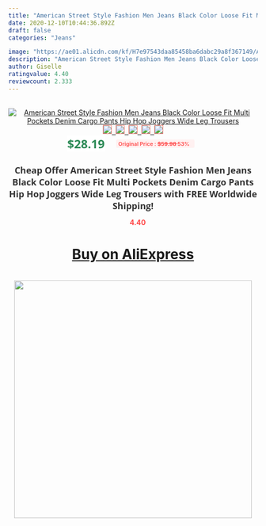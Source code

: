 ```yaml
---
title: "American Street Style Fashion Men Jeans Black Color Loose Fit Multi Pockets Denim Cargo Pants Hip Hop Joggers Wide Leg Trousers"
date: 2020-12-10T10:44:36.892Z
draft: false
categories: "Jeans"

image: "https://ae01.alicdn.com/kf/H7e97543daa85458ba6dabc29a8f367149/American-Street-Style-Fashion-Men-Jeans-Black-Color-Loose-Fit-Multi-Pockets-Denim-Cargo-Pants-Hip.jpg"
description: "American Street Style Fashion Men Jeans Black Color Loose Fit Multi Pockets Denim Cargo Pants Hip Hop Joggers Wide Leg Trousers"
author: Giselle
ratingvalue: 4.40
reviewcount: 2.333
---
```

<br>
<div style="text-align: center;">
<a href="https://s.click.aliexpress.com/e/_9GlkpP" target="_blank" rel="nofollow noopener noreferrer"><img alt="American Street Style Fashion Men Jeans Black Color Loose Fit Multi Pockets Denim Cargo Pants Hip Hop Joggers Wide Leg Trousers" class="magnifier-image" src="https://ae01.alicdn.com/kf/H7e97543daa85458ba6dabc29a8f367149/American-Street-Style-Fashion-Men-Jeans-Black-Color-Loose-Fit-Multi-Pockets-Denim-Cargo-Pants-Hip.jpg_640x640.jpg">
<br>
<img style="border:1px solid salmon" src="https://ae01.alicdn.com/kf/H7e97543daa85458ba6dabc29a8f367149/American-Street-Style-Fashion-Men-Jeans-Black-Color-Loose-Fit-Multi-Pockets-Denim-Cargo-Pants-Hip.jpg_120x120.jpg">&nbsp;&nbsp;<img style="border:1px solid salmon" src="https://ae01.alicdn.com/kf/H634dd7d3b9684eaea4c632df05e44a394/American-Street-Style-Fashion-Men-Jeans-Black-Color-Loose-Fit-Multi-Pockets-Denim-Cargo-Pants-Hip.jpg_120x120.jpg">&nbsp;&nbsp;<img style="border:1px solid salmon" src="https://ae01.alicdn.com/kf/H28f306f7acbe4abd8980436c1a838b44j/American-Street-Style-Fashion-Men-Jeans-Black-Color-Loose-Fit-Multi-Pockets-Denim-Cargo-Pants-Hip.jpg_120x120.jpg">&nbsp;&nbsp;<img style="border:1px solid salmon" src="https://ae01.alicdn.com/kf/Hb31b26b94e77413db099039f9ff56d83O/American-Street-Style-Fashion-Men-Jeans-Black-Color-Loose-Fit-Multi-Pockets-Denim-Cargo-Pants-Hip.jpg_120x120.jpg">&nbsp;&nbsp;<img style="border:1px solid salmon" src="https://ae01.alicdn.com/kf/H46bdd646e61941c2a39236316bd39e67S/American-Street-Style-Fashion-Men-Jeans-Black-Color-Loose-Fit-Multi-Pockets-Denim-Cargo-Pants-Hip.jpg_120x120.jpg"></a></div><br0>
<div style="text-align: center;"><span style="background-color: white; border: 0px; box-sizing: border-box; color: seagreen; display: inline-block; font-family: &quot;open sans&quot; , &quot;arial&quot; , &quot;helvetica&quot; , sans-serif , &quot;heiti&quot;; font-size: 24px; font-stretch: inherit; font-weight: 700; line-height: inherit; margin: 0px 10px 0px 0px; padding: 0px; vertical-align: middle;">$28.19 </span>
<span style="background: rgb(255 , 241 , 241); border-radius: 3px; border: 0px; box-sizing: border-box; color: #ff4747; display: inline-block; font-family: inherit; font-size: 12px; font-stretch: inherit; font-style: inherit; font-variant: inherit; font-weight: 600; line-height: inherit; margin: 0px; padding: 2px 5px; transform: scale(0.9); vertical-align: middle;">Original Price : <b style="text-decoration: line-through;">$59.98 </b> 53%&nbsp;&nbsp;</span></div>
<h1 style="color: #333333; display: inline-block; font-family: &quot;open sans&quot; , &quot;arial&quot; , &quot;helvetica&quot; , sans-serif , &quot;heiti&quot;; font-size: 18px; font-stretch: inherit; font-weight: 700; text-align: center;">Cheap Offer American Street Style Fashion Men Jeans Black Color Loose Fit Multi Pockets Denim Cargo Pants Hip Hop Joggers Wide Leg Trousers with FREE Worldwide Shipping!</h1>
<div style="color: #ff4747; text-align: center;">
<img src="https://4.bp.blogspot.com/-M0ZcTcb-5uY/XleCXlxnR4I/AAAAAAAAAEc/OrjgMkXV1oMQFaCRZj5HQwOCBcu3w1FegCPcBGAYYCw/s1600/star.png" style="height: 15px;">&nbsp;<b>4.40</b></div>
<div class="button_cont" align="center"><a class="buynow_a" href="https://s.click.aliexpress.com/e/_9GlkpP" target="_blank" rel="nofollow noopener noreferrer"><H1>Buy on AliExpress</H1></a></div><br>
<div class="separator" style="clear: both; text-align: center;">
<img src="https://lh3.googleusercontent.com/-pTy5HemUv9M/XlePHvY0dAI/AAAAAAAAAE4/0nX5iRUoIWY8eMW9Dpxeirr157OZliDIgCLcBGAsYHQ/s1600/badge.gif" width="480">
</div>

